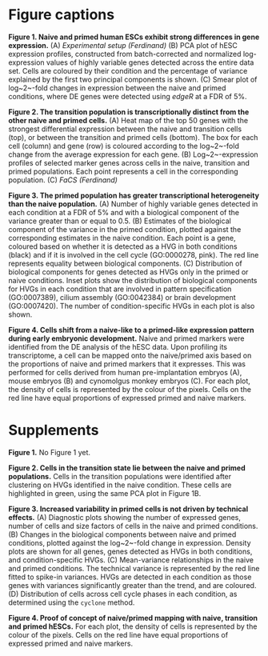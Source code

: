 # Figure captions

**Figure 1. Naive and primed human ESCs exhibit strong differences in gene expression.**
(A) _Experimental setup (Ferdinand)_
(B) PCA plot of hESC expression profiles, constructed from batch-corrected and normalized log-expression values of highly variable genes detected across the entire data set.
Cells are coloured by their condition and the percentage of variance explained by the first two principal components is shown.
(C) Smear plot of log~2~-fold changes in expression between the naive and primed conditions, where DE genes were detected using _edgeR_ at a FDR of 5%.

**Figure 2. The transition population is transcriptionally distinct from the other naive and primed cells.**
(A) Heat map of the top 50 genes with the strongest differential expression between the naive and transition cells (top), or between the transition and primed cells (bottom).
The box for each cell (column) and gene (row) is coloured according to the log~2~-fold change from the average expression for each gene.
(B) Log~2~-expression profiles of selected marker genes across cells in the naive, transition and primed populations.
Each point represents a cell in the corresponding population.
(C) _FaCS (Ferdinand)_

**Figure 3. The primed population has greater transcriptional heterogeneity than the naive population.**
(A) Number of highly variable genes detected in each condition at a FDR of 5% and with a biological component of the variance greater than or equal to 0.5. 
(B) Estimates of the biological component of the variance in the primed condition, plotted against the corresponding estimates in the naive condition.
Each point is a gene, coloured based on whether it is detected as a HVG in both conditions (black) and if it is involved in the cell cycle (GO:0000278, pink).
The red line represents equality between biological components.
(C) Distribution of biological components for genes detected as HVGs only in the primed or naive conditions.
Inset plots show the distribution of biological components for HVGs in each condition that are involved in pattern specification (GO:0007389), cilium assembly (GO:0042384) or brain development (GO:0007420).
The number of condition-specific HVGs in each plot is also shown.

**Figure 4. Cells shift from a naive-like to a primed-like expression pattern during early embryonic development.**
Naive and primed markers were identified from the DE analysis of the hESC data.
Upon profiling its transcriptome, a cell can be mapped onto the naive/primed axis based on the proportions of naive and primed markers that it expresses.
This was performed for cells derived from human pre-implantation embryos (A), mouse embryos (B) and cynomolgus monkey embryos (C).
For each plot, the density of cells is represented by the colour of the pixels.
Cells on the red line have equal proportions of expressed primed and naive markers.

# Supplements

**Figure 1.** No Figure 1 yet.

**Figure 2. Cells in the transition state lie between the naive and primed populations.**
Cells in the transition populations were identified after clustering on HVGs identified in the naive condition.
These cells are highlighted in green, using the same PCA plot in Figure 1B.

**Figure 3. Increased variability in primed cells is not driven by technical effects.**
(A) Diagnostic plots showing the number of expressed genes, number of cells and size factors of cells in the naive and primed conditions.
(B) Changes in the biological components between naive and primed conditions, plotted against the log~2~-fold change in expression.
Density plots are shown for all genes, genes detected as HVGs in both conditions, and condition-specific HVGs.
(C) Mean-variance relationships in the naive and primed conditions.
The technical variance is represented by the red line fitted to spike-in variances.
HVGs are detected in each condition as those genes with variances significantly greater than the trend, and are coloured.
(D) Distribution of cells across cell cycle phases in each condition, as determined using the `cyclone` method. 

**Figure 4. Proof of concept of naive/primed mapping with naive, transition and primed hESCs.** 
For each plot, the density of cells is represented by the colour of the pixels.
Cells on the red line have equal proportions of expressed primed and naive markers.

